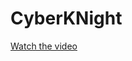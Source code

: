 # CyberKNight

[Watch the video](https://github.com/Luo-hongyi/Cyberknight/raw/main/cyberknight.mp4)
